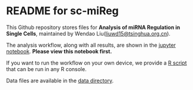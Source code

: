 # README for sc-miReg

This Github repository stores files for **Analysis of miRNA Regulation in Single Cells**, maintained by Wendao Liu([liuwd15@tsinghua.org.cn](liuwd15@tsinghua.org.cn)).

The analysis workflow, along with all results, are shown in the [jupyter notebook](https://github.com/liuwd15/sc-miReg/blob/master/microRNA%20regulation%20in%20single%20cells.ipynb). **Please view this notebook first.**

If you want to run the workflow on your own device, we provide a [R script](https://github.com/liuwd15/sc-miReg/blob/master/microRNA%20regulation%20in%20single%20cells.R) that can be run in any R console.

Data files are available in the [data directory](https://github.com/liuwd15/sc-miReg/tree/master/data). 



